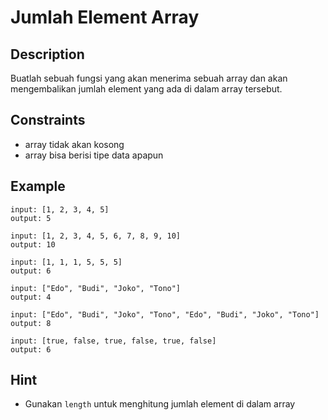 # Jumlah Element Array

## Description

Buatlah sebuah fungsi yang akan menerima sebuah array dan akan mengembalikan jumlah element yang ada di dalam array tersebut.

## Constraints

- array tidak akan kosong
- array bisa berisi tipe data apapun

## Example

```text
input: [1, 2, 3, 4, 5]
output: 5

input: [1, 2, 3, 4, 5, 6, 7, 8, 9, 10]
output: 10

input: [1, 1, 1, 5, 5, 5]
output: 6

input: ["Edo", "Budi", "Joko", "Tono"]
output: 4

input: ["Edo", "Budi", "Joko", "Tono", "Edo", "Budi", "Joko", "Tono"]
output: 8

input: [true, false, true, false, true, false]
output: 6
```

## Hint

- Gunakan `length` untuk menghitung jumlah element di dalam array
